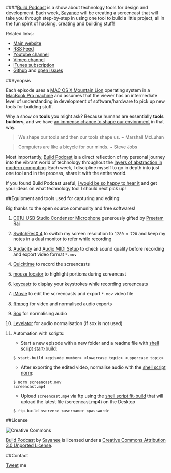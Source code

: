 ####[Build Podcast](http://build-podcast.com) is a show about technology tools for design and development. Each week, [Sayanee](http://sayan.ee) will be creating a screencast that will take you through step-by-step in using one tool to build a little project, all in the fun spirit of hacking, creating and building stuff!

Related links:

- [Main website](https://github.com/sayanee/build-podcast)
- [RSS Feed](http://feeds.feedburner.com/BuildPodcastVideos)
- [Youtube channel](http://www.youtube.com/playlist?list=PLA83DE2909F468A14)
- [Vimeo channel](https://vimeo.com/channels/441355)
- [iTunes subscription](https://itunes.apple.com/us/podcast/build-podcast-screencast/id538677863)
- [Github](https://github.com/sayanee/build-podcast) and [open issues](https://github.com/sayanee/build-podcast/issues?page=1&state=open)

##Synopsis


Each episode uses a [MAC OS X Mountain Lion](http://en.wikipedia.org/wiki/OS_X_Mountain_Lion) operating system in a [MacBook Pro machine](http://support.apple.com/kb/sp541) and assumes that the viewer has an intermediate level of understanding in development of software/hardware to pick up new tools for building stuff.

Why a show on **tools** you might ask? Because humans are essentially **tools builders**, and we have [an immense chance to shape our envionment](https://vimeo.com/34017777) in that way.

> We shape our tools and then our tools shape us. ~ Marshall McLuhan

> Computers are like a bicycle for our minds. ~ Steve Jobs

Most importantly, [Build Podcast](http://build-podcast.com) is a direct reflection of my personal journey into the vibrant world of technology throughout the [layers of abstraction in modern computing](https://twitter.com/sayanee_/status/277641534441136128). Each week, I discipline myself to go in depth into just one tool and in the process, share it with the entire world.

If you found Build Podcast useful, [i would be so happy to hear it](http://twitter.com/sayanee_) and get your ideas on what technology tool I should next pick up!



##Equipment and tools used for capturing and editing:

Big thanks to the open source community and free softwares!

1. [C01U USB Studio Condensor Microphone](http://www.samsontech.com/samson/products/microphones/usb-microphones/c01u/) generously gifted by [Preetam Rai](https://twitter.com/preetamrai)
2. [SwitchResX 4](http://www.madrau.com/download/latest/latest.html) to switch my screen resolution to `1280 x 720` and keep my notes in a dual monitor to refer while recording
2. [Audacity](http://audacity.sourceforge.net/) and [Audio MIDI Setup](http://en.wikipedia.org/wiki/Audio_MIDI_Setup) to check sound quality before recording and export video format `*.mov`
2. [Quicktime](http://www.apple.com/quicktime/download/) to record the screencasts
3. [mouse locator](http://mouse-locator.en.softonic.com/mac) to highlight portions during screencast
7. [keycastr](http://download.cnet.com/KeyCastr/3000-2075_4-125977.html) to display your keystrokes while recording screencasts
3. [iMovie](http://www.apple.com/ilife/imovie/) to edit the screencasts and export `*.mov` video file
4. [ffmpeg](http://ffmpeg.org/) for video and normalised audio exports
5. [Sox](http://sox.sourceforge.net/) for normalising audio
6. [Levelator](http://www.conversationsnetwork.org/levelator) for audio normalisation (if sox is not used)
7. Automation with scripts:

    - Start a new episode with a new folder and a readme file with [shell script start-build](/scripts/start-build):
    
    ```
    $ start-build <episode number> <lowercase topic> <uppercase topic>
    ```

    - After exporting the edited video, normalise audio with the [shell script norm](/scripts/norm):
    
    ```
    $ norm screencast.mov
    screencast.mp4
    ```
    - Upload `screencast.mp4` via ftp using the [shell script fit-build](/scripts/ftp-build) that will upload the latest file (screencast.mp4) on the Desktop
    
    ```
    $ ftp-build <server> <username> <password>
    ```


##License

![Creative Commons](http://i.creativecommons.org/l/by/3.0/88x31.png)

[Build Podcast](http://build-podcast.com/) by [Sayanee](http://sayan.ee/) is licensed under a [Creative Commons Attribution 3.0 Unported License](http://creativecommons.org/licenses/by/3.0/deed.en_US).

##Contact

[Tweet](http://twitter.com/sayanee_) me

